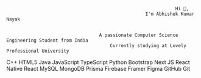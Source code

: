                                                                   Hi 👋,
                                                       I'm Abhishek Kumar Nayak


                                      A passionate Computer Science Engineering Student from India
                                          Currently studying at Lovely Professional University





C++ HTML5 Java JavaScript TypeScript Python Bootstrap Next JS React Native React MySQL MongoDB Prisma Firebase Framer Figma GitHub Git
